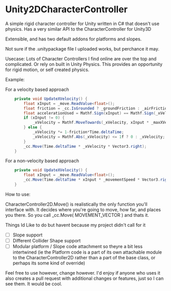 # Unity2DCharacterController
A simple rigid character controller for Unity written in C# that doesn't use physics.
Has a very similar API to the CharacterController for Unity3D

Extensible, and has two default addons for platforms and slopes.

Not sure if the .unitypackage file I uploaded works, but perchance it may.

Usecase:
Lots of Character Controllers I find online are over the top and complicated. Or rely on built in Unity Physics.
This provides an opportunity for rigid motion, or self created physics.

Example:

For a velocity based approach
```cs
    private void UpdateXVelocity() {
        float xInput = _move.ReadValue<float>();
        float friction = _cc.IsGrounded ? _groundFriction : _airFriction;
        float accelerationUsed = Mathf.Sign(xInput) == Mathf.Sign(_xVelocity) ? _acceleration : _decceleration;
        if (xInput != 0) {
            _xVelocity = Mathf.MoveTowards(_xVelocity, xInput * _maxXVelocity, accelerationUsed * Time.deltaTime);
        } else {
            _xVelocity *= 1-friction*Time.deltaTime;
            _xVelocity = Mathf.Abs(_xVelocity) <= 1f ? 0 : _xVelocity;
        }
        _cc.Move(Time.deltaTime * _xVelocity * Vector3.right);
    }
```

For a non-velocity based approach
```cs
    private void UpdateXVelocity() {
        float xInput = _move.ReadValue<float>();
        _cc.Move(Time.deltaTime * xInput * _movementSpeed * Vector3.right);
    }
```

How to use:

CharacterController2D.Move() is realistically the only function you'll interface with. It decides where you're going to move, how far, and places you there.
So you call _cc.Move( MOVEMENT_VECTOR ) and thats it.

Things Id Like to do but havent because my project didn't call for it
- [ ] Slope support
- [ ] Different Collider Shape support
- [ ] Modular platform / Slope code attachment so theyre a bit less intertwined (ie the Platform code is a part of its own attachable module to the CharacterController2D rather than a part of the base class, or perhaps its some kind of override)

Feel free to use however, change however. I'd enjoy if anyone who uses it also creates a pull request with additional changes or features, just so I can see them. It would be cool.
